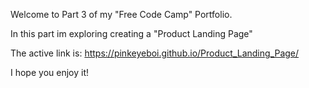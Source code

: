 Welcome to Part 3 of my "Free Code Camp" Portfolio.

In this part im exploring creating a "Product Landing Page"

The active link is: https://pinkeyeboi.github.io/Product_Landing_Page/

I hope you enjoy it!